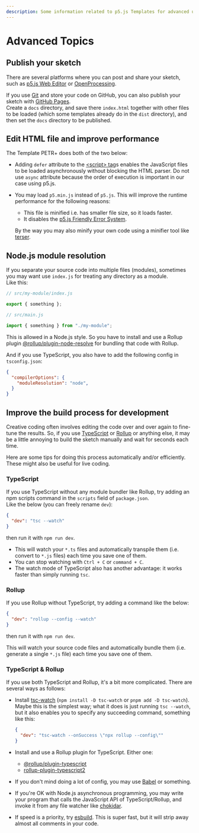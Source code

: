 ```yaml
---
description: Some information related to p5.js Templates for advanced users (or those who want to be).
---
```


# Advanced Topics

## Publish your sketch

There are several platforms where you can post and share your sketch, such as [p5.js Web Editor](https://editor.p5js.org/) or [OpenProcessing](https://www.openprocessing.org/).

If you use [Git](https://git-scm.com/) and store your code on GitHub, you can also publish your sketch with [GitHub Pages](https://docs.github.com/en/free-pro-team@latest/github/working-with-github-pages).  
Create a `docs` directory, and save there `index.html` together with other files to be loaded (which some templates already do in the `dist` directory), and then set the `docs` directory to be published.

## Edit HTML file and improve performance

The Template PETR+ does both of the two below:

- Adding `defer` attribute to the [\<script\> tag](https://developer.mozilla.org/en-US/docs/Web/HTML/Element/script)s enables the JavaScript files to be loaded asynchronously without blocking the HTML parser. Do not use `async` attribute because the order of execution is important in our case using p5.js.

- You may load `p5.min.js` instead of `p5.js`. This will improve the runtime performance for the following reasons:
    - This file is minified i.e. has smaller file size, so it loads faster.
    - It disables the [p5.js Friendly Error System](https://github.com/processing/p5.js/blob/main/contributor_docs/friendly_error_system.md).  

    By the way you may also minify your own code using a minifier tool like [terser](https://terser.org/).

## Node.js module resolution

If you separate your source code into multiple files (modules), sometimes you may want use `index.js` for treating any directory as a module.  
Like this:

```js
// src/my-module/index.js

export { something };
```

```js
// src/main.js

import { something } from "./my-module";
```

This is allowed in a Node.js style. So you have to install and use a Rollup plugin [@rollup/plugin-node-resolve](https://www.npmjs.com/package/@rollup/plugin-node-resolve) for bundling that code with Rollup.

And if you use TypeScript, you also have to add the following config in `tsconfig.json`:

```json
{
  "compilerOptions": {
    "moduleResolution": "node",
  }
}
```

## Improve the build process for development

Creative coding often involves editing the code over and over again to fine-tune the results. So, if you use [TypeScript](https://www.typescriptlang.org/) or [Rollup](https://rollupjs.org/) or anything else, it may be a little annoying to build the sketch manually and wait for seconds each time.

Here are some tips for doing this process automatically and/or efficiently. These might also be useful for live coding.

### TypeScript

If you use TypeScript without any module bundler like Rollup, try adding an npm scripts command in the `scripts` field of `package.json`.  
Like the below (you can freely rename `dev`):

```json
{
  "dev": "tsc --watch"
}
```

then run it with `npm run dev`.

- This will watch your `*.ts` files and automatically transpile them (i.e. convert to `*.js` files) each time you save one of them.
- You can stop watching with `Ctrl + C` or `command + C`.
- The watch mode of TypeScript also has another advantage: it works faster than simply running `tsc`.

### Rollup

If you use Rollup without TypeScript, try adding a command like the below:

```json
{
  "dev": "rollup --config --watch"
}
```

then run it with `npm run dev`.

This will watch your source code files and automatically bundle them (i.e. generate a single `*.js` file) each time you save one of them.

### TypeScript & Rollup

If you use both TypeScript and Rollup, it's a bit more complicated. There are several ways as follows:

- Install [tsc-watch](https://www.npmjs.com/package/tsc-watch) (`npm install -D tsc-watch` or `pnpm add -D tsc-watch`).  
Maybe this is the simplest way; what it does is just running `tsc --watch`, but it also enables you to specify any succeeding command, something like this:

    ```json
    {
      "dev": "tsc-watch --onSuccess \"npx rollup --config\""
    }
    ```

- Install and use a Rollup plugin for TypeScript. Either one:
    - [@rollup/plugin-typescript](https://www.npmjs.com/package/@rollup/plugin-typescript)
    - [rollup-plugin-typescript2](https://www.npmjs.com/package/rollup-plugin-typescript2)
- If you don't mind doing a lot of config, you may use [Babel](https://babeljs.io/) or something.
- If you're OK with Node.js asynchronous programming, you may write your program that calls the JavaScript API of TypeScript/Rollup, and invoke it from any file watcher like [chokidar](https://www.npmjs.com/package/chokidar).
- If speed is a priority, try [esbuild](https://esbuild.github.io/). This is super fast, but it will strip away almost all comments in your code.
